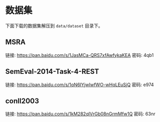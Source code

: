 # 数据集

下面下载的数据集解压到 `data/dataset` 目录下。

## MSRA

链接: https://pan.baidu.com/s/1JasMCa-QRS7xfAwfykaKEA 密码: 4qb1

## SemEval-2014-Task-4-REST

链接: https://pan.baidu.com/s/1qN6IYjwIwfWO-wHqLEuSjQ  密码: e974

## conll2003

链接: https://pan.baidu.com/s/1kM282qlVrGb08nGrmMfw1Q  密码: 63nr